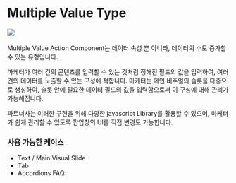# Multiple Value Type

![](<../../.gitbook/assets/스크린샷 2021-11-15 오후 2.27.00.png>)

Multiple Value Action Component는 데이터 속성 뿐 아니라, 데이터의 수도 증가할 수 있는 유형입니다.

마케터가 여러 건의 콘텐츠를 입력할 수 있는 것처럼 정해진 필드의 값을 입력하여, 여러 건의 데이터를 노출할 수 있는 구성에 적합니다.  마케터는  메인 비주얼의 슬롯을 다중으로 생성하여, 슬롯 안에 필요한 데이터 필드의 값을 입력함으로써 이 구성에 대해 관리가 가능해집니다.&#x20;

파트너사는 이러한 구현을 위해 다양한 javascript Library를 활용할 수 있으며, 마케터가 쉽게 관리할 수 있도록 팝업창의 UI를 직접 변경도 가능합니다.



### 사용 가능한 케이스

* Text / Main Visual Slide&#x20;
* Tab&#x20;
* Accordions FAQ&#x20;
